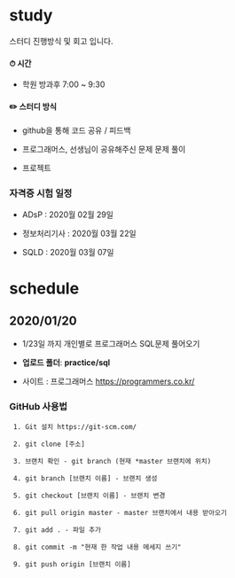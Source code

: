 # study

스터디 진행방식 및 회고 입니다.


#### ⏱ 시간

- 학원 방과후 7:00 ~ 9:30

#### ✏️ 스터디 방식

- github을 통해 코드 공유 / 피드백

- 프로그래머스, 선생님이 공유해주신 문제 문제 풀이

- 프로젝트

### 자격증 시험 일정

- ADsP        :   2020월 02월 29일

- 정보처리기사 :   2020월 03월 22일 

- SQLD        :   2020월 03월 07일     


# schedule

## 2020/01/20

- 1/23일 까지 개인별로 프로그래머스 SQL문제 풀어오기

- __업로드 폴더__: __practice/sql__

- 사이트 : 프로그래머스 <https://programmers.co.kr/>




### GitHub 사용법

```
 1. Git 설치 https://git-scm.com/
 
 2. git clone [주소]

 3. 브랜치 확인 - git branch (현재 *master 브랜치에 위치)

 4. git branch [브랜치 이름] - 브랜치 생성

 5. git checkout [브랜치 이름] - 브랜치 변경

 6. git pull origin master - master 브랜치에서 내용 받아오기

 7. git add . - 파일 추가

 8. git commit -m "현재 한 작업 내용 메세지 쓰기"

 9. git push origin [브랜치 이름]



```

